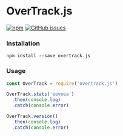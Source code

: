 # OverTrack.js
[![npm](https://img.shields.io/npm/v/overtrack.js.svg)](https://www.npmjs.com/package/overtrack.js)
[![GitHub issues](https://img.shields.io/github/issues/aidant/overtrack.js.svg)](https://github.com/aidant/overtrack.js/issues)

### Installation
```shell
npm install --save overtrack.js
```
### Usage
```js
const OverTrack = require('overtrack.js')

OverTrack.stats('eeveea')
  .then(console.log)
  .catch(console.error)

OverTrack.version()
  .then(console.log)
  .catch(console.error)
```
